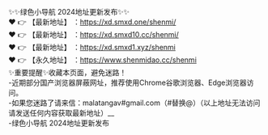 ✨✨绿色小导航 2024地址更新发布✨✨  <br>
❤️ 👉 【最新地址】 ：https://xd.smxd.one/shenmi/  <br>
❤️ 👉 【最新地址】 ：https://xd.smxd10.cc/shenmi/  <br>
❤️ 👉 【最新地址】 ：https://xd.smxd1.xyz/shenmi  <br>
❤️ 👉 【永久地址】 ：https://www.shenmidao.cc/shenmi   <br>
✨重要提醒✨收藏本页面，避免迷路！  <br>
-近期部分国产浏览器屏蔽网址，推荐使用Chrome谷歌浏览器、Edge浏览器访问。  <br>
-如果您迷路了请来信：malatangav#gmail.com（#替换@）（以上地址无法访问请发送任何内容获取最新地址）__ <br>
-绿色小导航 2024地址更新发布<br>

